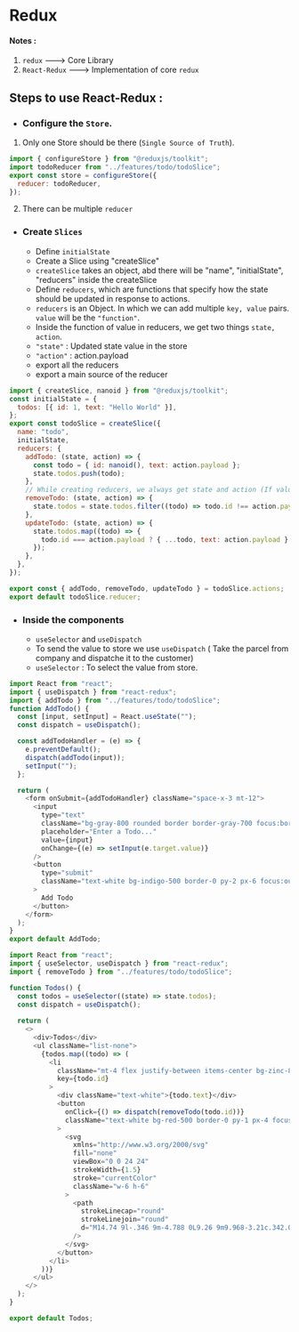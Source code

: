 # Redux

#### Notes :

1. `redux` ---> Core Library
2. `React-Redux` ---> Implementation of core `redux`

## Steps to use React-Redux :

- ### Configure the `Store`.

1. Only one Store should be there (`Single Source of Truth`).

```js
import { configureStore } from "@reduxjs/toolkit";
import todoReducer from "../features/todo/todoSlice";
export const store = configureStore({
  reducer: todoReducer,
});
```

2. There can be multiple `reducer`

- ### Create `Slices`

  - Define `initialState`
  - Create a Slice using "createSlice"
  - `createSlice` takes an object, abd there will be "name", "initialState", "reducers" inside the createSlice
  - Define `reducers`, which are functions that specify how the state should be updated in response to actions.
  - `reducers` is an Object. In which we can add multiple `key, value` pairs. `value` will be the `"function"`.
  - Inside the function of value in reducers, we get two things `state, action`.
  - `"state"` : Updated state value in the store
  - `"action"` : action.payload
  - export all the reducers
  - export a main source of the reducer

```js
import { createSlice, nanoid } from "@reduxjs/toolkit";
const initialState = {
  todos: [{ id: 1, text: "Hello World" }],
};
export const todoSlice = createSlice({
  name: "todo",
  initialState,
  reducers: {
    addTodo: (state, action) => {
      const todo = { id: nanoid(), text: action.payload };
      state.todos.push(todo);
    },
    // While creating reducers, we always get state and action (If value comes then we access the value using action) parameters
    removeTodo: (state, action) => {
      state.todos = state.todos.filter((todo) => todo.id !== action.payload);
    },
    updateTodo: (state, action) => {
      state.todos.map((todo) => {
        todo.id === action.payload ? { ...todo, text: action.payload } : todo;
      });
    },
  },
});

export const { addTodo, removeTodo, updateTodo } = todoSlice.actions;
export default todoSlice.reducer;
```

- ### Inside the components
  - `useSelector` and `useDispatch`
  - To send the value to store we use `useDispatch` ( Take the parcel from company and dispatche it to the customer)
  - `useSelector` : To select the value from store.

```js
import React from "react";
import { useDispatch } from "react-redux";
import { addTodo } from "../features/todo/todoSlice";
function AddTodo() {
  const [input, setInput] = React.useState("");
  const dispatch = useDispatch();

  const addTodoHandler = (e) => {
    e.preventDefault();
    dispatch(addTodo(input));
    setInput("");
  };

  return (
    <form onSubmit={addTodoHandler} className="space-x-3 mt-12">
      <input
        type="text"
        className="bg-gray-800 rounded border border-gray-700 focus:border-indigo-500 focus:ring-2 focus:ring-indigo-900 text-base outline-none text-gray-100 py-1 px-3 leading-8 transition-colors duration-200 ease-in-out"
        placeholder="Enter a Todo..."
        value={input}
        onChange={(e) => setInput(e.target.value)}
      />
      <button
        type="submit"
        className="text-white bg-indigo-500 border-0 py-2 px-6 focus:outline-none hover:bg-indigo-600 rounded text-lg"
      >
        Add Todo
      </button>
    </form>
  );
}
export default AddTodo;
```

```js
import React from "react";
import { useSelector, useDispatch } from "react-redux";
import { removeTodo } from "../features/todo/todoSlice";

function Todos() {
  const todos = useSelector((state) => state.todos);
  const dispatch = useDispatch();
  
  return (
    <>
      <div>Todos</div>
      <ul className="list-none">
        {todos.map((todo) => (
          <li
            className="mt-4 flex justify-between items-center bg-zinc-800 px-4 py-2 rounded"
            key={todo.id}
          >
            <div className="text-white">{todo.text}</div>
            <button
              onClick={() => dispatch(removeTodo(todo.id))}
              className="text-white bg-red-500 border-0 py-1 px-4 focus:outline-none hover:bg-red-600 rounded text-md"
            >
              <svg
                xmlns="http://www.w3.org/2000/svg"
                fill="none"
                viewBox="0 0 24 24"
                strokeWidth={1.5}
                stroke="currentColor"
                className="w-6 h-6"
              >
                <path
                  strokeLinecap="round"
                  strokeLinejoin="round"
                  d="M14.74 9l-.346 9m-4.788 0L9.26 9m9.968-3.21c.342.052.682.107 1.022.166m-1.022-.165L18.16 19.673a2.25 2.25 0 01-2.244 2.077H8.084a2.25 2.25 0 01-2.244-2.077L4.772 5.79m14.456 0a48.108 48.108 0 00-3.478-.397m-12 .562c.34-.059.68-.114 1.022-.165m0 0a48.11 48.11 0 013.478-.397m7.5 0v-.916c0-1.18-.91-2.164-2.09-2.201a51.964 51.964 0 00-3.32 0c-1.18.037-2.09 1.022-2.09 2.201v.916m7.5 0a48.667 48.667 0 00-7.5 0"
                />
              </svg>
            </button>
          </li>
        ))}
      </ul>
    </>
  );
}

export default Todos;
```